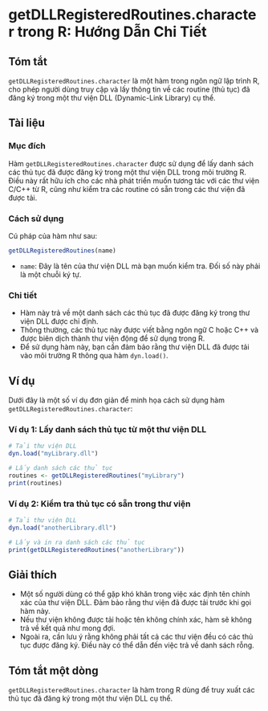 <!--
Meta Description: # getDLLRegisteredRoutines.character trong R: Hướng Dẫn Chi Tiết ## Tóm tắt `getDLLRegisteredRoutines.character` là một hàm trong ngôn ngữ lập trình R...
Meta Keywords: thư, viện, các, trong, dll
-->

# getDLLRegisteredRoutines.character trong R: Hướng Dẫn Chi Tiết

## Tóm tắt
`getDLLRegisteredRoutines.character` là một hàm trong ngôn ngữ lập trình R, cho phép người dùng truy cập và lấy thông tin về các routine (thủ tục) đã đăng ký trong một thư viện DLL (Dynamic-Link Library) cụ thể.

## Tài liệu
### Mục đích
Hàm `getDLLRegisteredRoutines.character` được sử dụng để lấy danh sách các thủ tục đã được đăng ký trong một thư viện DLL trong môi trường R. Điều này rất hữu ích cho các nhà phát triển muốn tương tác với các thư viện C/C++ từ R, cũng như kiểm tra các routine có sẵn trong các thư viện đã được tải.

### Cách sử dụng
Cú pháp của hàm như sau:

```R
getDLLRegisteredRoutines(name)
```

- `name`: Đây là tên của thư viện DLL mà bạn muốn kiểm tra. Đối số này phải là một chuỗi ký tự.

### Chi tiết
- Hàm này trả về một danh sách các thủ tục đã được đăng ký trong thư viện DLL được chỉ định. 
- Thông thường, các thủ tục này được viết bằng ngôn ngữ C hoặc C++ và được biên dịch thành thư viện động để sử dụng trong R.
- Để sử dụng hàm này, bạn cần đảm bảo rằng thư viện DLL đã được tải vào môi trường R thông qua hàm `dyn.load()`.

## Ví dụ
Dưới đây là một số ví dụ đơn giản để minh họa cách sử dụng hàm `getDLLRegisteredRoutines.character`:

### Ví dụ 1: Lấy danh sách thủ tục từ một thư viện DLL
```R
# Tải thư viện DLL
dyn.load("myLibrary.dll")

# Lấy danh sách các thủ tục
routines <- getDLLRegisteredRoutines("myLibrary")
print(routines)
```

### Ví dụ 2: Kiểm tra thủ tục có sẵn trong thư viện
```R
# Tải thư viện DLL
dyn.load("anotherLibrary.dll")

# Lấy và in ra danh sách các thủ tục
print(getDLLRegisteredRoutines("anotherLibrary"))
```

## Giải thích
- Một số người dùng có thể gặp khó khăn trong việc xác định tên chính xác của thư viện DLL. Đảm bảo rằng thư viện đã được tải trước khi gọi hàm này.
- Nếu thư viện không được tải hoặc tên không chính xác, hàm sẽ không trả về kết quả như mong đợi.
- Ngoài ra, cần lưu ý rằng không phải tất cả các thư viện đều có các thủ tục được đăng ký. Điều này có thể dẫn đến việc trả về danh sách rỗng.

## Tóm tắt một dòng
`getDLLRegisteredRoutines.character` là hàm trong R dùng để truy xuất các thủ tục đã đăng ký trong một thư viện DLL cụ thể.
